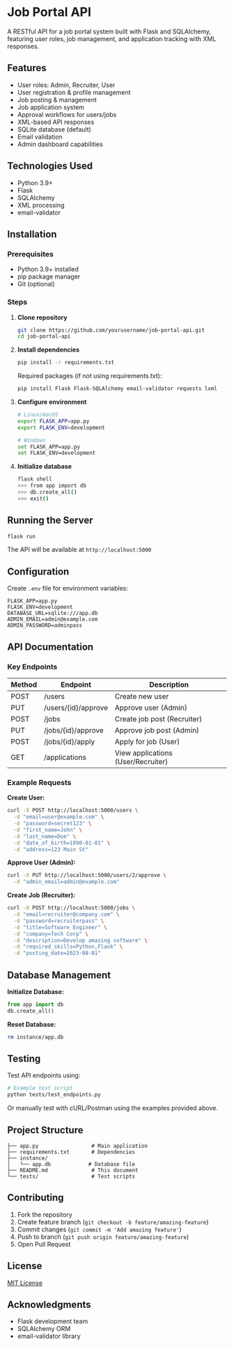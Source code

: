 
# Job Portal API

A RESTful API for a job portal system built with Flask and SQLAlchemy, featuring user roles, job management, and application tracking with XML responses.

## Features

- User roles: Admin, Recruiter, User
- User registration & profile management
- Job posting & management
- Job application system
- Approval workflows for users/jobs
- XML-based API responses
- SQLite database (default)
- Email validation
- Admin dashboard capabilities

## Technologies Used

- Python 3.9+
- Flask
- SQLAlchemy
- XML processing
- email-validator

## Installation

### Prerequisites
- Python 3.9+ installed
- pip package manager
- Git (optional)

### Steps

1. **Clone repository**
   ```bash
   git clone https://github.com/yourusername/job-portal-api.git
   cd job-portal-api
   ```

2. **Install dependencies**
   ```bash
   pip install -r requirements.txt
   ```

   Required packages (if not using requirements.txt):
   ```bash
   pip install Flask Flask-SQLAlchemy email-validator requests lxml
   ```

3. **Configure environment**
   ```bash
   # Linux/macOS
   export FLASK_APP=app.py
   export FLASK_ENV=development

   # Windows
   set FLASK_APP=app.py
   set FLASK_ENV=development
   ```

4. **Initialize database**
   ```bash
   flask shell
   >>> from app import db
   >>> db.create_all()
   >>> exit()
   ```

## Running the Server

```bash
flask run
```

The API will be available at `http://localhost:5000`

## Configuration

Create `.env` file for environment variables:
```env
FLASK_APP=app.py
FLASK_ENV=development
DATABASE_URL=sqlite:///app.db
ADMIN_EMAIL=admin@example.com
ADMIN_PASSWORD=adminpass
```

## API Documentation

### Key Endpoints

| Method | Endpoint                | Description                          |
|--------|-------------------------|--------------------------------------|
| POST   | /users                  | Create new user                      |
| PUT    | /users/{id}/approve     | Approve user (Admin)                 |
| POST   | /jobs                   | Create job post (Recruiter)          |
| PUT    | /jobs/{id}/approve      | Approve job post (Admin)             |
| POST   | /jobs/{id}/apply        | Apply for job (User)                 |
| GET    | /applications           | View applications (User/Recruiter)   |

### Example Requests

**Create User:**
```bash
curl -X POST http://localhost:5000/users \
  -d "email=user@example.com" \
  -d "password=secret123" \
  -d "first_name=John" \
  -d "last_name=Doe" \
  -d "date_of_birth=1990-01-01" \
  -d "address=123 Main St"
```

**Approve User (Admin):**
```bash
curl -X PUT http://localhost:5000/users/2/approve \
  -d "admin_email=admin@example.com"
```

**Create Job (Recruiter):**
```bash
curl -X POST http://localhost:5000/jobs \
  -d "email=recruiter@company.com" \
  -d "password=recruiterpass" \
  -d "title=Software Engineer" \
  -d "company=Tech Corp" \
  -d "description=Develop amazing software" \
  -d "required_skills=Python,Flask" \
  -d "posting_date=2023-08-01"
```

## Database Management

**Initialize Database:**
```python
from app import db
db.create_all()
```

**Reset Database:**
```bash
rm instance/app.db
```

## Testing

Test API endpoints using:
```bash
# Example test script
python tests/test_endpoints.py
```

Or manually test with cURL/Postman using the examples provided above.

## Project Structure

```
├── app.py                 # Main application
├── requirements.txt       # Dependencies
├── instance/
│   └── app.db            # Database file
├── README.md              # This document
└── tests/                 # Test scripts
```

## Contributing

1. Fork the repository
2. Create feature branch (`git checkout -b feature/amazing-feature`)
3. Commit changes (`git commit -m 'Add amazing feature'`)
4. Push to branch (`git push origin feature/amazing-feature`)
5. Open Pull Request

## License

[MIT License](LICENSE)

## Acknowledgments

- Flask development team
- SQLAlchemy ORM
- email-validator library
```

